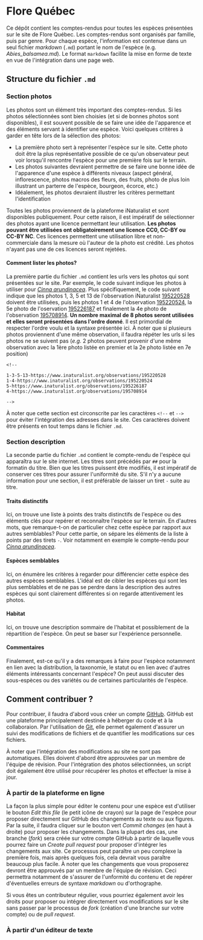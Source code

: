 # Flore Québec

Ce dépôt contient les comptes-rendus pour toutes les espèces présentées sur le site de Flore Québec. Les comptes-rendus sont organisés par famille, puis par genre. Pour chaque espèce, l'information est contenue dans un seul fichier _markdown_ (`.md`) portant le nom de l'espèce (e.g. _Abies_balsamea.md_). Le format `markdown` facilite la mise en forme de texte en vue de l'intégration dans une page web.

## Structure du fichier `.md`

### Section photos

Les photos sont un élément très important des comptes-rendus. Si les photos sélectionnées sont bien choisies (et si de bonnes photos sont disponibles), il est souvent possible de se faire une idée de l'apparence et des éléments servant à identifier une espèce. Voici quelques critères à garder en tête lors de la sélection des photos:

- La première photo sert à représenter l'espèce sur le site. Cette photo doit être la plus représentative possible de ce qu'un observateur peut voir lorsqu'il rencontre l'espèce pour une première fois sur le terrain.
- Les photos suivantes devraient permettre de se faire une bonne idée de l'apparence d'une espèce à différents niveaux (aspect général, inflorescence, photos macros des fleurs, des fruits, photo de plus loin illustrant un parterre de l'espèce, bourgeon, écorce, etc.)
- Idéalement, les photos devraient illustrer les critères permettant l'identification

Toutes les photos proviennent de la plateforme iNaturalist et sont disponibles publiquement. Pour cette raison, il est impératif de sélectionner des photos ayant une licence permettant leur utilisation. **Les photos pouvant être utilisées ont obligatoirement une licence CC0, CC-BY ou CC-BY NC**. Ces licences permettent une utilisation libre et non-commerciale dans la mesure où l'auteur de la photo est crédité. Les photos n'ayant pas une de ces licences seront rejetées.

#### Comment lister les photos?

La première partie du fichier `.md` contient les urls vers les photos qui sont présentées sur le site. Par exemple, le code suivant indique les photos à utiliser pour [_Cinna arundinacea_](https://github.com/frousseu/floreduquebecsp/blob/main/Esp%C3%A8ces/Poaceae/Cinna/Cinna_arundinacea.md). Plus spécifiquement, le code suivant indique que les photos 1, 3, 5 et 13 de l'observation iNaturalist [195220528](https://www.inaturalist.org/observations/195220528) doivent être utilisées, puis les photos 1 et 4 de l'observation [195220524](https://www.inaturalist.org/observations/195220524), la 5e photo de l'oservation [195226187](https://www.inaturalist.org/observations/195226187) et finalement la 4e photo de l'observation [195708914](https://www.inaturalist.org/observations/195708914). **Un nombre maximal de 8 photos seront utilisées et elles seront présentées dans l'ordre donné**. Il est primordial de respecter l'ordre voulu et la syntaxe présentée ici. À noter que si plusieurs photos proviennent d'une même observation, il faudra répéter les urls si les photos ne se suivent pas (_e.g._ 2 photos peuvent provenir d'une même observation avec la 1ère photo listée en premier et la 2e photo listée en 7e position) 

```
<!--

1-3-5-13-https://www.inaturalist.org/observations/195220528
1-4-https://www.inaturalist.org/observations/195220524
5-https://www.inaturalist.org/observations/195226187
4-https://www.inaturalist.org/observations/195708914

-->

```

À noter que cette section est circonscrite par les caractères `<!--` et `-->` pour éviter l'intégration des adresses dans le site. Ces caractères doivent être présents en tout temps dans le fichier `.md`.

### Section description

La seconde partie du fichier `.md` contient le compte-rendu de l'espèce qui apparaîtra sur le site internet. Les titres sont précédés par `##` pour la formatin du titre. Bien que les titres puissent être modifiés, il est impératif de conserver ces titres pour assurer l'uniformité du site. S'il n'y a aucune information pour une section, il est préférable de laisser un tiret `-` suite au titre. 

#### Traits distinctifs

Ici, on trouve une liste à points des traits distinctifs de l'espèce ou des éléments clés pour repérer et reconnaître l'espèce sur le terrain. En d'autres mots, que remarque-t-on de particulier chez cette espèce par rapport aux autres semblables? Pour cette partie, on sépare les éléments de la liste à points par des tirets `-`. Voir notamment en exemple le compte-rendu pour [_Cinna arundinacea_](https://github.com/frousseu/floreduquebecsp/blob/main/Esp%C3%A8ces/Poaceae/Cinna/Cinna_arundinacea.md?plain=1). 

#### Espèces semblables

Ici, on énumère les critères à regarder pour différencier cette espèce des autres espèces semblables. L'idéal est de cibler les espèces qui sont les plus semblables et de ne pas se perdre dans la description des autres espèces qui sont clairement différentes si on regarde attentivement les photos.

#### Habitat

Ici, on trouve une description sommaire de l'habitat et possiblement de la répartition de l'espèce. On peut se baser sur l'expérience personnelle.

#### Commentaires

Finalement, est-ce qu'il y a des remarques à faire pour l'espèce notamment en lien avec la distribution, la taxonomie, le statut ou en lien avec d'autres éléments intéressants concernant l'espèce? On peut aussi discuter des sous-espèces ou des variétés ou de certaines particularités de l'espèce.

## Comment contribuer ?

Pour contribuer, il faudra d'abord vous créer un compte [GitHub](https://github.com/). GitHub est une plateforme principalement destinée à héberger du code et à la collaboraion. Par l'utilisation de [Git](https://fr.wikipedia.org/wiki/Git), elle permet également d'assurer un suivi des modifications de fichiers et de quantifier les modifications sur ces fichiers. 

À noter que l'intégration des modifications au site ne sont pas automatiques. Elles doivent d'abord être approuvées par un membre de l'équipe de révision. Pour l'intégration des photos sélectionnées, un script doit également être utilisé pour récupérer les photos et effectuer la mise à jour.

### À partir de la plateforme en ligne

La façon la plus simple pour éditer le contenu pour une espèce est d'utiliser le bouton *Edit this file* (le petit icône de crayon) sur la page de l'espèce pour proposer directement sur GitHub des changements au texte ou aux figures. Par la suite, il faudra cliquer sur le bouton vert *Commit changes* (en haut à droite) pour proposer les changements. Dans la plupart des cas, une branche (*fork*) sera créée sur votre compte GitHub à partir de laquelle vous pourrez faire un *Create pull request* pour proposer d'intégrer les changements aux site. Ce processus peut paraître un peu complexe la première fois, mais après quelques fois, cela devrait vous paraître beaucoup plus facile. À noter que les changements que vous proposerez devront être approuvés par un membre de l'équipe de révision. Ceci permettra notamment de s'assurer de l'unformité du contenu et de repérer d'éventuelles erreurs de syntaxe *markdown* ou d'orthographe. 

Si vous êtes un contributeur régulier, vous pourriez également avoir les droits pour proposer ou intégrer directement vos modifications sur le site sans passer par le processus de *fork* (création d'une branche sur votre compte) ou de *pull request*.  

### À partir d'un éditeur de texte





